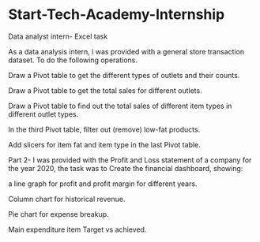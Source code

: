 # Start-Tech-Academy-Internship
Data analyst intern- Excel task

As a data analysis intern, i was provided with a general store transaction dataset. To do the following operations.

Draw a Pivot table to get the different types of outlets and their counts.

Draw a Pivot table to get the total sales for different outlets.

Draw a Pivot table to find out the total sales of different item types in different outlet types.

In the third Pivot table, filter out (remove) low-fat products.

Add slicers for item fat and item type in the last Pivot table.



Part 2- I was provided with the Profit and Loss statement of a company for the year 2020, the task was to Create the financial dashboard, showing:

 a line graph for profit and profit margin for different years.
 
Column chart for historical revenue. 

Pie chart for expense breakup.

Main expenditure item Target vs achieved.
